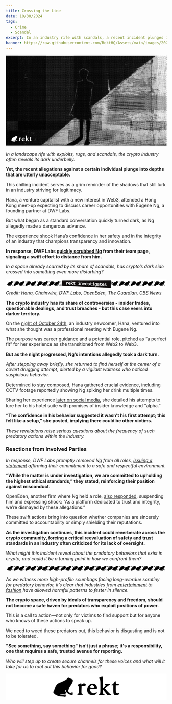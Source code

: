 ```yaml
---
title: Crossing the Line
date: 10/30/2024
tags:
  - Crime
  - Scandal
excerpt: In an industry rife with scandals, a recent incident plunges into depths that are utterly unacceptable. What began as a routine meeting turned dark when a figure in the space allegedly made a dangerous advance and crossed the line.
banner: https://raw.githubusercontent.com/RektHQ/Assets/main/images/2023/01/crossing-the-line-header.png
---
```

![](https://raw.githubusercontent.com/RektHQ/Assets/main/images/2023/01/crossing-the-line-header.png)



_In a landscape rife with exploits, rugs, and scandals, the crypto industry often reveals its dark underbelly._  
  
**Yet, the recent allegations against a certain individual plunge into depths that are utterly unacceptable.**  
  
This chilling incident serves as a grim reminder of the shadows that still lurk in an industry striving for legitimacy.  
  
Hana, a venture capitalist with a new interest in Web3, attended a Hong Kong meet-up expecting to discuss career opportunities with Eugene Ng, a founding partner at DWF Labs.

  

But what began as a standard conversation quickly turned dark, as Ng allegedly made a dangerous advance.

  
The experience shook Hana’s confidence in her safety and in the integrity of an industry that champions transparency and innovation.  
  
**In response, DWF Labs [quickly scrubbed Ng](https://x.com/dsmart/status/1851321906542383555) from their team page, signaling a swift effort to distance from him.**  
  
_In a space already scarred by its share of scandals, has crypto’s dark side crossed into something even more disturbing?_

![](https://raw.githubusercontent.com/RektHQ/Assets/main/images/2021/09/rekt-investigates-linebreak.png)
_Credit: [Hana](https://x.com/hananotsorry/status/1851256716626968579), [Chainwire](https://chainwire.org/2024/10/29/dwf-labs-dismisses-partner-amidst-allegations/), [DWF Labs](https://x.com/DWFLabs/status/1851315269269950587), [OpenEden](https://x.com/OpenEden_Labs/status/1851339894557483136), [The Guardian](https://www.theguardian.com/music/2024/oct/27/sean-diddy-combs-new-lawsuits), [CBS News](https://www.cbsnews.com/newyork/news/abercrombie-fitch-ex-ceo-mike-jeffries-arrested/)_

**The crypto industry has its share of controversies - insider trades, questionable dealings, and trust breaches - but this case veers into darker territory.**  
  
On the [night of October 24th](https://x.com/hananotsorry/status/1851256716626968579), an industry newcomer, Hana, ventured into what she thought was a professional meeting with Eugene Ng.
  
The purpose was career guidance and a potential role, pitched as “a perfect fit” for her experience as she transitioned from Web2 to Web3.

  

**But as the night progressed, Ng’s intentions allegedly took a dark turn.**  
  
_After stepping away briefly, she returned to find herself at the center of a covert drugging attempt, alerted by a vigilant waitress who noticed suspicious behavior._  
  
Determined to stay composed, Hana gathered crucial evidence, including CCTV footage reportedly showing Ng spiking her drink multiple times.  
  
Sharing her experience [later on social media](https://x.com/hananotsorry/status/1851256716626968579), she detailed his attempts to lure her to his hotel suite with promises of insider knowledge and “alpha.”  
  
**“The confidence in his behavior suggested it wasn’t his first attempt; this felt like a setup,” she posted, implying there could be other victims.**  
  

_These revelations raise serious questions about the frequency of such predatory actions within the industry._
  
### Reactions from Involved Parties

 
_In response, DWF Labs promptly removed Ng from all roles, [issuing a statement](https://x.com/DWFLabs/status/1851315269269950587) affirming their commitment to a safe and respectful environment._  
  
**“While the matter is under investigation, we are committed to upholding the highest ethical standards,” they stated, reinforcing their position against misconduct.**  
  
OpenEden, another firm where Ng held a role, [also responded](https://x.com/OpenEden_Labs/status/1851339894557483136), suspending him and expressing shock: “As a platform dedicated to trust and integrity, we’re dismayed by these allegations.”

  

These swift actions bring into question whether companies are sincerely committed to accountability or simply shielding their reputations.  
  

**As the investigation continues, this incident could reverberate across the crypto community, forcing a critical reevaluation of safety and trust standards in an industry often criticized for its lack of oversight.**

  
_What might this incident reveal about the predatory behaviors that exist in crypto, and could it be a turning point in how we confront them?_

![](https://raw.githubusercontent.com/RektHQ/Assets/main/images/2021/03/rekt-linebreak.png)

_As we witness more high-profile scumbags facing long-overdue scrutiny for predatory behavior, it’s clear that industries from [entertainment](https://www.theguardian.com/music/2024/oct/27/sean-diddy-combs-new-lawsuits) to [fashion](https://www.cbsnews.com/newyork/news/abercrombie-fitch-ex-ceo-mike-jeffries-arrested/) have allowed harmful patterns to fester in silence._  
  
**The crypto space, driven by ideals of transparency and freedom, should not become a safe haven for predators who exploit positions of power.**  
  
This is a call to action—not only for victims to find support but for anyone who knows of these actions to speak up.  
  
We need to weed these predators out, this behavior is disgusting and is not to be tolerated.  
  
**"See something, say something" isn’t just a phrase; it's a responsibility, one that requires a safe, trusted avenue for reporting.**

  
_Who will step up to create secure channels for these voices and what will it take for us to root out this behavior for good?_

![](https://raw.githubusercontent.com/RektHQ/Assets/main/images/2021/08/rekt-outline-conc.png)









